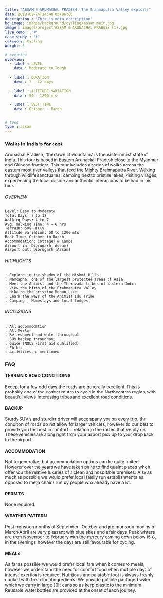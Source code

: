 ```yaml
---
title: "ASSAM & ARUNACHAL PRADESH: The Brahmaputra Valley explorer"
date: 2018-09-24T14:48:03+06:00
description : "This is meta description"
bg_image: images/background/cycling/assam main.jpg
image : images/project/ASSAM & ARUNACHAL PRADESH (1).jpg
live_demo : "#"
case_study : "#"
category: Cycling
Weight: 3

# overview
overview:
  - label : LEVEL
    data : Moderate to Tough
    
  - label : DURATION
    data : 7 - 12 days
    
  - label : ALTITUDE VARIATION
    data : 50 - 1200 mts
    
  - label : BEST TIME
    data : October - March


# type
type : assam
---
```


### Walks in India's far east

Arunachal Pradesh, ‘the dawn lit Mountains’ is the easternmost state of India. This tour is based in Eastern Arunachal Pradesh close to the Myanmar and Chinese frontiers. This tour includes a series of walks across the eastern most river valleys that feed the Mighty Brahmaputra River. Walking through wildlife sanctuaries, camping next to pristine lakes, visiting villages, experiencing the local cuisine and authentic interactions to be had in this tour.



###### OVERVIEW
```
Level: Easy to Moderate
Total Days: 7 to 12
Walking Days: 4 to 7
Avg. Walking Time: 4 – 6 hrs
Terrain: 50% Hilly
Altitude variation: 50 to 1200 mts
Best Time: October to March
Accommodation: Cottages & Camps
Airport in: Dibrugarh (Assam)
Airport out: Dibrugarh (Assam)
```




###### HIGHLIGHTS
```
. Explore in the shadow of the Mishmi Hills
. Namdapha, one of the largest protected areas of Asia
. Meet the Animist and the Theravada tribes of eastern India
. View the birth of the Brahmaputra Valley
. Hike to the pristine Mehao Lake
. Learn the ways of the Animist Idu Tribe
. Camping , Homestays and local lodges
```

###### INCLUSIONS
```
. All accommodation
. All Meals
. Refreshment and water throughout
. SUV backup throughout
. Guide (NOLS First aid qualified)
. FA Kit
. Activities as mentioned
```

### FAQ

#### TERRAIN & ROAD CONDITIOINS

Except for a few odd days the roads are generally excellent. This is probably one of the easiest routes to cycle in the Northeastern region, with beautiful views, interesting tribes and excellent road conditions.

#### BACKUP
Sturdy SUV’s and sturdier driver will accompany you on every trip. the condition of roads do not allow for larger vehicles, however do our best to provide you the best in comfort in relation to the routes that we ply on. These vehicles are along right from your airport pick up to your drop back to the airport.

#### ACCOMMODATION
Not to generalize, but accommodation options can be quite limited. However over the years we have taken pains to find quaint places which offer you the relative luxuries of a clean and hospitable premises. Also as much as possible we would prefer local family run establishments as opposed to mega chains run by people who already have a lot.

#### PERMITS
None required.

#### WEATHER PATTERN
Post monsoon months of September- October and pre monsoon months of March-April are very pleasant with blue skies and a fair days. Peak winters are from November to February with the mercury coming down below 15 C, in the evenings, however the days are still favourable for cycling.

#### MEALS
As far as possible we would prefer local fare when it comes to meals, however we understand the need for comfort food when multiple days of intense exertion is required. Nutritious and palatable foot is always freshly cooked with fresh local ingredients. We provide potable packaged water which we carry in large 20lt cans so as keep plastic to the minimum. Reusable water bottles are provided at the onset of each journey.